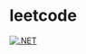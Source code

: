 # leetcode
[![.NET](https://github.com/skrx7392/leetcode/actions/workflows/dotnet.yml/badge.svg?branch=mainline)](https://github.com/skrx7392/leetcode/actions/workflows/dotnet.yml)
